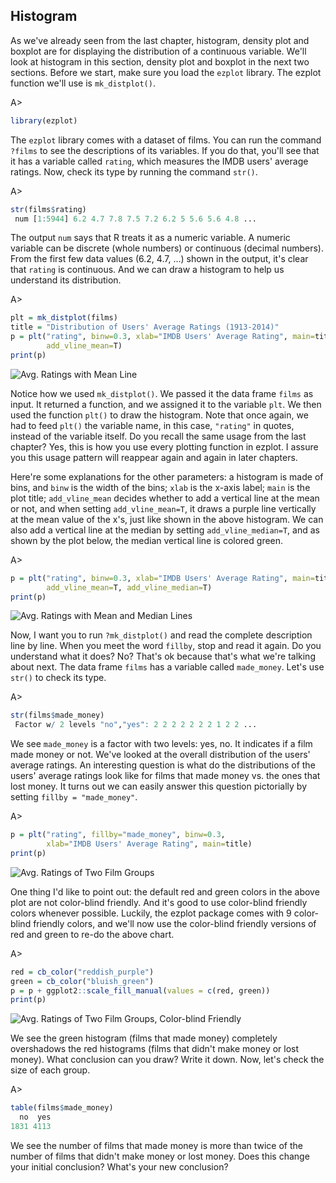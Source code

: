 ## Histogram

As we've already seen from the last chapter, histogram, density plot and boxplot are for displaying the distribution of a continuous variable. We'll look at histogram in this section, density plot and boxplot in the next two sections. Before we start, make sure you load the `ezplot` library. The ezplot function we'll use is `mk_distplot()`.

A>
```r
library(ezplot)
```

The `ezplot` library comes with a dataset of films. You can run the command `?films` to see the descriptions of its variables. If you do that, you'll see that it has a variable called `rating`, which measures the IMDB users' average ratings. Now, check its type by running the command `str()`.

A>
```r
str(films$rating)
 num [1:5944] 6.2 4.7 7.8 7.5 7.2 6.2 5 5.6 5.6 4.8 ...
```

The output `num` says that R treats it as a numeric variable. A numeric variable can be discrete (whole numbers) or continuous (decimal numbers). From the first few data values (6.2, 4.7, ...) shown in the output, it's clear that `rating` is continuous. And we can draw a histogram to help us understand its distribution.

A>
```r
plt = mk_distplot(films)
title = "Distribution of Users' Average Ratings (1913-2014)"
p = plt("rating", binw=0.3, xlab="IMDB Users' Average Rating", main=title,
        add_vline_mean=T) 
print(p)
```

![Avg. Ratings with Mean Line](images/hist_rating_p1-1.png) 

Notice how we used `mk_distplot()`. We passed it the data frame `films` as input. It returned a function, and we assigned it to the variable `plt`. We then used the function `plt()` to draw the histogram. Note that once again, we had to feed `plt()` the variable name, in this case, `"rating"` in quotes, instead of the variable itself. Do you recall the same usage from the last chapter? Yes, this is how you use every plotting function in ezplot. I assure you this usage pattern will reappear again and again in later chapters. 

Here're some explanations for the other parameters: a histogram is made of bins, and `binw` is the width of the bins; `xlab` is the x-axis label; `main` is the plot title; `add_vline_mean` decides whether to add a vertical line at the mean or not, and when setting `add_vline_mean=T`, it draws a purple line vertically at the mean value of the x's, just like shown in the above histogram. We can also add a vertical line at the median by setting `add_vline_median=T`, and as shown by the plot below, the median vertical line is colored green.

A>
```r
p = plt("rating", binw=0.3, xlab="IMDB Users' Average Rating", main=title,
        add_vline_mean=T, add_vline_median=T) 
print(p)
```

![Avg. Ratings with Mean and Median Lines](images/hist_rating_p2-1.png) 

Now, I want you to run `?mk_distplot()` and read the complete description line by line. When you meet the word `fillby`, stop and read it again. Do you understand what it does? No? That's ok because that's what we're talking about next. The data frame `films` has a variable called `made_money`. Let's use `str()` to check its type.

A>
```r
str(films$made_money)
 Factor w/ 2 levels "no","yes": 2 2 2 2 2 2 2 1 2 2 ...
```

We see `made_money` is a factor with two levels: yes, no. It indicates if a film made money or not. We've looked at the overall distribution of the users' average ratings. An interesting question is what do the distributions of the users' average ratings look like for films that made money vs. the ones that lost money. It turns out we can easily answer this question pictorially by setting `fillby = "made_money"`.    

A>
```r
p = plt("rating", fillby="made_money", binw=0.3, 
        xlab="IMDB Users' Average Rating", main=title) 
print(p)
```

![Avg. Ratings of Two Film Groups](images/hist_rating_by_made_money-1.png) 

One thing I'd like to point out: the default red and green colors in the above plot are not color-blind friendly. And it's good to use color-blind friendly colors whenever possible. Luckily, the ezplot package comes with 9 color-blind friendly colors, and we'll now use the color-blind friendly versions of red and green to re-do the above chart.

A>
```r
red = cb_color("reddish_purple")
green = cb_color("bluish_green")
p = p + ggplot2::scale_fill_manual(values = c(red, green))
print(p)
```

![Avg. Ratings of Two Film Groups, Color-blind Friendly](images/hist_rating_by_made_money_cb-1.png) 

We see the green histogram (films that made money) completely overshadows the red histograms (films that didn't make money or lost money). What conclusion can you draw? Write it down. Now, let's check the size of each group.

A>
```r
table(films$made_money)
  no  yes 
1831 4113 
```

We see the number of films that made money is more than twice of the number of films that didn't make money or lost money. Does this change your initial conclusion? What's your new conclusion?

